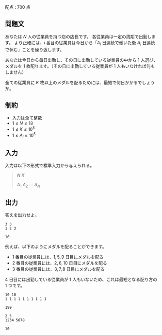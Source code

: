 配点 : $700$ 点

## 問題文

あなたは $N$ 人の従業員を持つ店の店長です。
各従業員は一定の周期で出勤します。
より正確には、$i$ 番目の従業員は今日から「$A_i$ 日連続で働いた後 $A_i$ 日連続で休む」ことを繰り返します。

あなたは今日から毎日出勤し、その日に出勤している従業員の中から $1$ 人選び、メダルを $1$ 枚配ります。（その日に出勤している従業員が $1$ 人もいなければ何もしません）

全ての従業員に $K$ 枚以上のメダルを配るためには、最短で何日かかるでしょうか。

## 制約

- 入力は全て整数
- $1 \le N \le 18$
- $1 \le K \le 10^5$
- $1 \le A_i \le 10^5$

## 入力

入力は以下の形式で標準入力から与えられる。

> $N$ $K$
> 
> $A_1$ $A_2$ $\cdots$ $A_N$

## 出力

答えを出力せよ。

```input1
3 3
1 2 3
```

```output1
10
```

例えば、以下のようにメダルを配ることができます。

- $1$ 番目の従業員には、$1, 5, 9$ 日目にメダルを配る
- $2$ 番目の従業員には、$2, 6, 10$ 日目にメダルを配る
- $3$ 番目の従業員には、$3, 7, 8$ 日目にメダルを配る

$4$ 日目には出勤している従業員が $1$ 人もいないため、これは最短となる配り方の $1$ つです。

```input2
10 10
1 1 1 1 1 1 1 1 1 1
```

```output2
199
```

```input3
2 5
1234 5678
```

```output3
10
```
